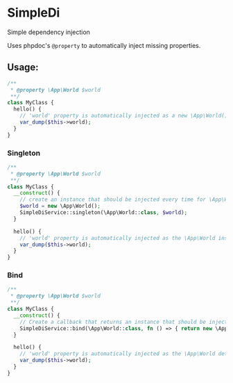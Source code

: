 # SimpleDi
Simple dependency injection

Uses phpdoc's `@property` to automatically inject missing properties.

## Usage:
```php
/**
 * @property \App\World $world
 **/
class MyClass {
  hello() {
    // 'world' property is automatically injected as a new \App\World()
    var_dump($this->world);
  }
}
```

### Singleton

```php
/**
 * @property \App\World $world
 **/
class MyClass {
  __construct() {
    // create an instance that should be injected every time for \App\World
    $world = new \App\World();
    SimpleDiService::singleton(\App\World::class, $world);
  }

  hello() {
    // 'world' property is automatically injected as the \App\World instance defined previously in SimpleDiService::singleton();
    var_dump($this->world);
  }
}
```

### Bind

```php
/**
 * @property \App\World $world
 **/
class MyClass {
  __construct() {
    // Create a callback that returns an instance that should be injected for \App\World
    SimpleDiService::bind(\App\World::class, fn () => { return new \App\World(); });
  }

  hello() {
    // 'world' property is automatically injected as the \App\World defined previously in SimpleDiService::bind();
    var_dump($this->world);
  }
}
```
